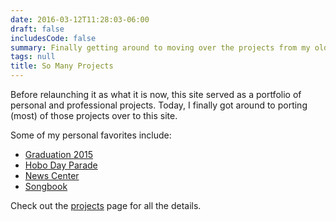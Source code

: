 ```yaml
---
date: 2016-03-12T11:28:03-06:00
draft: false
includesCode: false
summary: Finally getting around to moving over the projects from my old portfolio site
tags: null
title: So Many Projects
---
```


Before relaunching it as what it is now, this site served as a portfolio of personal and professional projects. Today, I finally got around to porting (most) of those projects over to this site.

Some of my personal favorites include:

- [Graduation 2015](/project/graduation-2015)
- [Hobo Day Parade](/project/hobo-day-parade)
- [News Center](/project/news-center)
- [Songbook](/project/songbook)

<!-- In addition to that, I finally corrected my long-standing error of not keeping this site under version control. While I struggle with how to represent everything that ebsen.me has contained, that's no reason not to track it _somehow_. -->

<!-- I had been dragging my feet on this because I couldn't decide between trying to self-host this site on a Raspberry Pi or just running it off GitHub Pages. Since my Pi just arrived yesterday, I'll need to play around with it for awhile before I make that decision. -->

Check out the [projects](/project) page for all the details.
